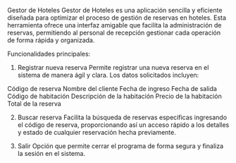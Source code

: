Gestor de Hoteles
Gestor de Hoteles es una aplicación sencilla y eficiente diseñada para optimizar el proceso de gestión de reservas en hoteles. Esta herramienta ofrece una interfaz amigable que facilita la administración de reservas, permitiendo al personal de recepción gestionar cada operación de forma rápida y organizada.

Funcionalidades principales:
1. Registrar nueva reserva
Permite registrar una nueva reserva en el sistema de manera ágil y clara. Los datos solicitados incluyen:

Código de reserva
Nombre del cliente
Fecha de ingreso
Fecha de salida
Código de habitación
Descripción de la habitación
Precio de la habitación
Total de la reserva

2. Buscar reserva
Facilita la búsqueda de reservas específicas ingresando el código de reserva, proporcionando así un acceso rápido a los detalles y estado de cualquier reservación hecha previamente.

3. Salir
Opción que permite cerrar el programa de forma segura y finaliza la sesión en el sistema.

